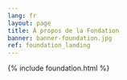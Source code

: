 ```yaml
---
lang: fr
layout: page
title: À propos de la Fondation
banner: banner-foundation.jpg
ref: foundation_landing
---
```


{% include foundation.html %}

